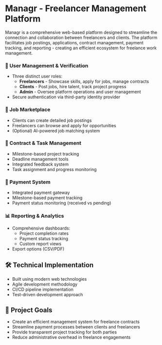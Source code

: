 # Managr - Freelancer Management Platform
Managr is a comprehensive web-based platform designed to streamline the connection and collaboration between freelancers and clients. The platform facilitates job postings, applications, contract management, payment tracking, and reporting - creating an efficient ecosystem for freelance work management.

### 👥 User Management & Verification
- Three distinct user roles:
  - **Freelancers** - Showcase skills, apply for jobs, manage contracts
  - **Clients** - Post jobs, hire talent, track project progress
  - **Admin** - Oversee platform operations and user management
- Secure authentication via third-party identity provider

### 💼 Job Marketplace
- Clients can create detailed job postings
- Freelancers can browse and apply for opportunities
- (Optional) AI-powered job matching system

### 📝 Contract & Task Management
- Milestone-based project tracking
- Deadline management tools
- Integrated feedback system
- Task assignment and progress monitoring

### 💸 Payment System
- Integrated payment gateway
- Milestone-based payment tracking
- Payment status monitoring (received vs pending)

### 📊 Reporting & Analytics
- Comprehensive dashboards:
  - Project completion rates
  - Payment status tracking
  - Custom report views
- Export options (CSV/PDF)

## 🛠️ Technical Implementation
- Built using modern web technologies
- Agile development methodology
- CI/CD pipeline implementation
- Test-driven development approach

## 🚀 Project Goals
- Create an efficient management system for freelance contracts
- Streamline payment processes between clients and freelancers
- Provide transparent project tracking for both parties
- Reduce administrative overhead in freelance engagements

<!-- 
### 🎨 Additional Features
- Skill tagging & portfolio uploads for freelancers
- Integrated messaging system
- Notification center for platform updates
- (Optional) Version control system integration (GitHub/GitLab)
- Rating and feedback system

### Objective and Aim
- We aim to create a web-based platform that will manage contracts, payments and deliveries efficiently
- We will also aim to create a tracking system, were freelancers can track their projects and payments, as well clients being able to track, and get feedback as to how far the projects are.

### How The App will Work
- Clients will post jobs for tasks which they need deligated. Freelancers will have the opporunity to apply for the jobs.

- Freelancers will also have the ability to sell their skills, post what services they offer and clients can reach out to them

- (possible feature) Ai based job mataching

-->




